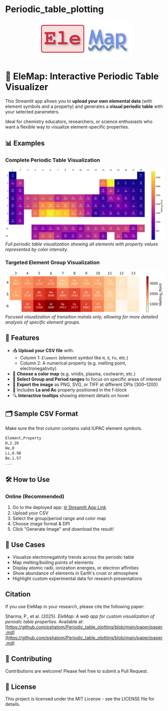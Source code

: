 # Periodic_table_plotting

<p align="center">
  <img src="Ele-Map-logo.png" alt="EleMap" width="300"/>
</p>

# 🧪 EleMap: Interactive Periodic Table Visualizer

This Streamlit app allows you to **upload your own elemental data** (with element symbols and a property) and generates a **visual periodic table** with your selected parameters.

Ideal for chemistry educators, researchers, or science enthusiasts who want a flexible way to visualize element-specific properties.

## 📊 Examples

### Complete Periodic Table Visualization
![Example1](Example1.png)
*Full periodic table visualization showing all elements with property values represented by color intensity.*

### Targeted Element Group Visualization
![Example2](Example2.png)
*Focused visualization of transition metals only, allowing for more detailed analysis of specific element groups.*

## 🚀 Features

- 📤 **Upload your CSV file** with:
  - Column 1: `Element` (element symbol like `H`, `O`, `Fe`, etc.)
  - Column 2: A numerical property (e.g. melting point, electronegativity)
- 🎨 **Choose a color map** (e.g. viridis, plasma, coolwarm, etc.)
- 🧭 **Select Group and Period ranges** to focus on specific areas of interest
- 💾 **Export the image** as PNG, SVG, or TIFF at different DPIs (300–1200)
- 🧠 Includes **La and Ac** properly positioned in the f-block
- 🔍 **Interactive tooltips** showing element details on hover

## 🗂️ Sample CSV Format

Make sure the first column contains valid IUPAC element symbols.

```
Element,Property
H,2.20
He,0
Li,0.98
Be,1.57
...
```

## 🛠️ How to Use

### Online (Recommended)
1. Go to the deployed app: [🌐 Streamlit App Link](https://periodictableplotting.streamlit.app/)
2. Upload your CSV
3. Select the group/period range and color map
4. Choose image format & DPI
5. Click "Generate Image" and download the result!

## 🔬 Use Cases

- Visualize electronegativity trends across the periodic table
- Map melting/boiling points of elements
- Display atomic radii, ionization energies, or electron affinities
- Show abundance of elements in Earth's crust or atmosphere
- Highlight custom experimental data for research presentations

## Citation

If you use EleMap in your research, please cite the following paper:

Sharma, P., et al. (2025). *EleMap: A web app for custom visualization of periodic table properties*. Available at: [https://github.com/pshatom/Periodic_table_plotting/blob/main/paper/paper.md](https://github.com/pshatom/Periodic_table_plotting/blob/main/paper/paper.md)

## 🤝 Contributing

Contributions are welcome! Please feel free to submit a Pull Request.

## 📄 License

This project is licensed under the MIT License - see the LICENSE file for details.
